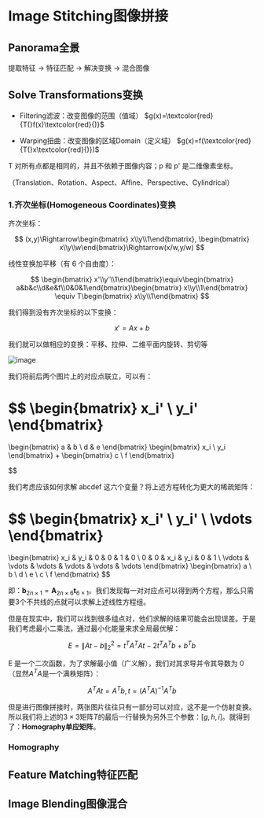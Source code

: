 # Image Stitching图像拼接

## Panorama全景

提取特征 -> 特征匹配 -> 解决变换 -> 混合图像

## Solve Transformations变换

- Filtering滤波：改变图像的范围（值域）
  $g(x)=\textcolor{red}{T(}f(x)\textcolor{red}{)}$

- Warping扭曲：改变图像的区域Domain（定义域）
  $g(x)=f(\textcolor{red}{T(}x\textcolor{red}{)})$

T 对所有点都是相同的，并且不依赖于图像内容；p 和 p' 是二维像素坐标。

（Translation、Rotation、Aspect、Affine、Perspective、Cylindrical）

### 1.齐次坐标(Homogeneous Coordinates)变换

齐次坐标：

$$
(x,y)\Rightarrow\begin{bmatrix}
x\\y\\1\end{bmatrix},
\begin{bmatrix}
x\\y\\w\end{bmatrix}\Rightarrow(x/w,y/w)
$$

线性变换加平移（有 6 个自由度）：

$$
\begin{bmatrix}
x'\\y'\\1\end{bmatrix}\equiv\begin{bmatrix}
a&b&c\\d&e&f\\0&0&1\end{bmatrix}\begin{bmatrix}
x\\y\\1\end{bmatrix}
\equiv T\begin{bmatrix}
x\\y\\1\end{bmatrix}
$$

我们得到没有齐次坐标的以下变换：

$$
x'=Ax+b
$$

我们就可以做相应的变换：平移、拉伸、二维平面内旋转、剪切等

![image](https://lh314-pku.github.io/notes/CV/images/transformation.png)

我们将前后两个图片上的对应点联立，可以有：

$$
\begin{bmatrix} 
x_i' \\ 
y_i'
\end{bmatrix} 
= 
\begin{bmatrix} 
a & b \\ 
d & e
\end{bmatrix}
\begin{bmatrix} 
x_i \\ 
y_i
\end{bmatrix} 
+ 
\begin{bmatrix} 
c \\ 
f
\end{bmatrix}

$$

我们考虑应该如何求解 abcdef 这六个变量？将上述方程转化为更大的稀疏矩阵：

$$
\begin{bmatrix}
x_i' \\
y_i' \\
\vdots
\end{bmatrix}
=
\begin{bmatrix}
x_i & y_i & 0 & 0 & 1 & 0 \\
0 & 0 & x_i & y_i & 0 & 1 \\
\vdots & \vdots & \vdots & \vdots & \vdots & \vdots
\end{bmatrix}
\begin{bmatrix}
a \\
b \\
d \\
e \\
c \\
f
\end{bmatrix}
$$

即：$\mathbf{b}_{2n \times 1} = \mathbf{A}_{2n \times 6} \mathbf{t}_{6 \times 1}$。我们发现每一对对应点可以得到两个方程，那么只需要3个不共线的点就可以求解上述线性方程组。

但是在现实中，我们可以找到很多组点对，他们求解的结果可能会出现误差。于是我们考虑最小二乘法，通过最小化能量来求全局最优解：

$$
E = \|A t - b\|_2^2 = t^T A^T A t - 2 t^T A^T b + b^T b
$$

E 是一个二次函数，为了求解最小值（广义解），我们对其求导并令其导数为 0（显然$A^TA$是一个满秩矩阵）：

$$
A^T A t = A^T b,t = (A^T A)^{-1} A^T b
$$

但是进行图像拼接时，两张图片往往只有一部分可以对应，这不是一个仿射变换。所以我们将上述的$3\times3$矩阵$T$的最后一行替换为另外三个参数：$[g,h,i]$。就得到了：**Homography单应矩阵**。

### Homography



## Feature Matching特征匹配

## Image Blending图像混合
